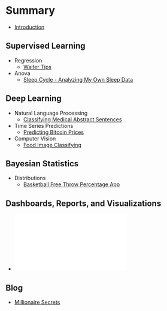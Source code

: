 # Summary

* [Introduction](README.md)

## Supervised Learning

* Regression
   * [Waiter Tips](/regression/WaiterTips.md)
* Anova
   * [Sleep Cycle - Analyzing My Own Sleep Data](/anova/SleepCycle.md)

## Deep Learning

* Natural Language Processing
   * [Classifying Medical Abstract Sentences](/NLP/organize_medical_abstracts_NLP.md)
* Time Series Predictions
   * [Predicting Bitcoin Prices](/time_series/forecasting_bitcoin_prices.md)
* Computer Vision
   * [Food Image Classifying](/computer_vision/food_vision.md)

## Bayesian Statistics

* Distributions
   * [Basketball Free Throw Percentage App](/bayesian/BayesBball.md)
   
## Dashboards, Reports, and Visualizations

* ![R Markdown Reports](/dashboard_report_visualization/r_markdown/Displaying-Code-using-R-Markdown_95650110.html)

## Blog

* [Millionaire Secrets](/blog/Millionaire.md)
